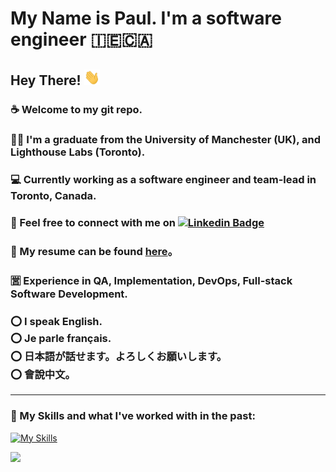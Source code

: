 # My Name is Paul. I'm a software engineer 🇮🇪🇨🇦

## Hey There! <img height="25px" src="https://github.com/pmcall/pmcall/blob/main/wavingHand.gif?raw=true">

### ☕️ Welcome to my git repo.

### 👨‍🎓 I'm a graduate from the University of Manchester (UK), and Lighthouse Labs (Toronto).

### 💻 Currently working as a software engineer and team-lead in Toronto, Canada.

### 🤝 Feel free to connect with me on [![Linkedin Badge](https://img.shields.io/badge/-LinkedIn-blue?style=flat-square&logo=Linkedin&logoColor=white&link=https://www.linkedin.com/in/paul-mcallister/)](https://www.linkedin.com/in/paul-mcallister/)

### 📃 My resume can be found <a href="https://flowcv.com/resume/iocghbncgm">here</a>。

### 🈺 Experience in QA, Implementation, DevOps, Full-stack Software Development.

### ⭕️ I speak English. <br>⭕️ Je parle français.<br>⭕️ 日本語が話せます。よろしくお願いします。<br>⭕️ 會說中文。

---

### 💪 My Skills and what I've worked with in the past:

[![My Skills](https://skillicons.dev/icons?i=css,firebase,angular,gcp,git,mysql,github,html,eclipse,postgres,java,bash,nextjs,jquery,js,jenkins,nodejs,postman,py,raspberrypi,react,regex,ruby,rails,selenium,sass,ts,bootstrap,vim,vscode,vue,jest,&theme=light&perline=8)](https://skillicons.dev)

<img src="https://github-readme-stats.vercel.app/api/top-langs/?username=pmcall&layout=compact&theme=cobalt">
